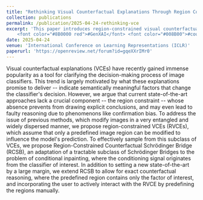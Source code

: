 ```yaml
---
title: "Rethinking Visual Counterfactual Explanations Through Region Constraint"
collection: publications
permalink: /publication/2025-04-24-rethinking-vce
excerpt: 'This paper introduces region-constrained visual counterfactual explanations (RVCEs), which limit modifications to predefined image regions to enhance interpretability and reduce cognitive biases in classifier explanations. By leveraging a novel Region-Constrained Counterfactual Schrödinger Bridge (RCSB), the approach achieves state-of-the-art performance while enabling precise and interactive counterfactual reasoning.
	<font color="#8B0000 red">#GenXAI</font> <font color="#008B00">#counterfactuals</font>'
date: 2025-04-24
venue: 'International Conference on Learning Representations (ICLR)'
paperurl: 'https://openreview.net/forum?id=gqeXXrIMr0'
---
```


Visual counterfactual explanations (VCEs) have recently gained immense popularity as a tool for clarifying the decision-making process of image classifiers. This trend is largely motivated by what these explanations promise to deliver -- indicate semantically meaningful factors that change the classifier's decision. However, we argue that current state-of-the-art approaches lack a crucial component -- the region constraint -- whose absence prevents from drawing explicit conclusions, and may even lead to faulty reasoning due to phenomenons like confirmation bias. To address the issue of previous methods, which modify images in a very entangled and widely dispersed manner, we propose region-constrained VCEs (RVCEs), which assume that only a predefined image region can be modified to influence the model's prediction. To effectively sample from this subclass of VCEs, we propose Region-Constrained Counterfactual Schrödinger Bridge (RCSB), an adaptation of a tractable subclass of Schrödinger Bridges to the problem of conditional inpainting, where the conditioning signal originates from the classifier of interest. In addition to setting a new state-of-the-art by a large margin, we extend RCSB to allow for exact counterfactual reasoning, where the predefined region contains only the factor of interest, and incorporating the user to actively interact with the RVCE by predefining the regions manually.
